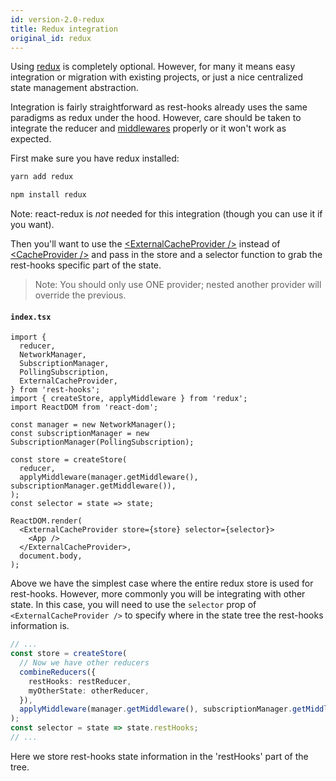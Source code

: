 ```yaml
---
id: version-2.0-redux
title: Redux integration
original_id: redux
---
```


Using [redux](https://redux.js.org/) is completely optional. However, for many it means easy integration or migration
with existing projects, or just a nice centralized state management abstraction.

Integration is fairly straightforward as rest-hooks already uses the same paradigms as redux under
the hood. However, care should be taken to integrate the reducer and [middlewares](../api/Manager.md) properly
or it won't work as expected.

First make sure you have redux installed:

<!--DOCUSAURUS_CODE_TABS-->
<!--yarn-->
```bash
yarn add redux
```
<!--npm-->
```bash
npm install redux
```
<!--END_DOCUSAURUS_CODE_TABS-->

Note: react-redux is _not_ needed for this integration (though you can use it if you want).

Then you'll want to use the [\<ExternalCacheProvider />](../api/ExternalCacheProvider.md) instead of
[\<CacheProvider />](../api/CacheProvider.md) and pass in the store and a selector function to grab
the rest-hooks specific part of the state.

> Note: You should only use ONE provider; nested another provider will override the previous.

#### `index.tsx`

```tsx
import {
  reducer,
  NetworkManager,
  SubscriptionManager,
  PollingSubscription,
  ExternalCacheProvider,
} from 'rest-hooks';
import { createStore, applyMiddleware } from 'redux';
import ReactDOM from 'react-dom';

const manager = new NetworkManager();
const subscriptionManager = new SubscriptionManager(PollingSubscription);

const store = createStore(
  reducer,
  applyMiddleware(manager.getMiddleware(), subscriptionManager.getMiddleware()),
);
const selector = state => state;

ReactDOM.render(
  <ExternalCacheProvider store={store} selector={selector}>
    <App />
  </ExternalCacheProvider>,
  document.body,
);
```

Above we have the simplest case where the entire redux store is used for rest-hooks.
However, more commonly you will be integrating with other state. In this case, you
will need to use the `selector` prop of `<ExternalCacheProvider />` to specify
where in the state tree the rest-hooks information is.

```typescript
// ...
const store = createStore(
  // Now we have other reducers
  combineReducers({
    restHooks: restReducer,
    myOtherState: otherReducer,
  }),
  applyMiddleware(manager.getMiddleware(), subscriptionManager.getMiddleware()),
);
const selector = state => state.restHooks;
// ...
```

Here we store rest-hooks state information in the 'restHooks' part of the tree.
